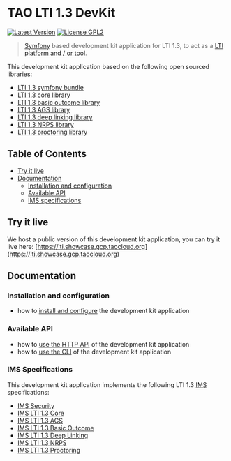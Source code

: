 # TAO LTI 1.3 DevKit

[![Latest Version](https://img.shields.io/github/tag/oat-sa/demo-lti1p3.svg?style=flat&label=release)](https://github.com/oat-sa/demo-lti1p3/tags)
[![License GPL2](http://img.shields.io/badge/licence-GPL%202.0-blue.svg)](http://www.gnu.org/licenses/gpl-2.0.html)

> [Symfony](https://symfony.com/) based development kit application for LTI 1.3, to act as a [LTI platform and / or tool](http://www.imsglobal.org/spec/lti/v1p3/#platforms-and-tools-0).

This development kit application based on the following open sourced libraries:
- [LTI 1.3 symfony bundle](https://github.com/oat-sa/bundle-lti1p3)
- [LTI 1.3 core library](https://github.com/oat-sa/lib-lti1p3-core)
- [LTI 1.3 basic outcome library](https://github.com/oat-sa/lib-lti1p3-basic-outcome)
- [LTI 1.3 AGS library](https://github.com/oat-sa/lib-lti1p3-ags)
- [LTI 1.3 deep linking library](https://github.com/oat-sa/lib-lti1p3-deep-linking)
- [LTI 1.3 NRPS library](https://github.com/oat-sa/lib-lti1p3-nrps)
- [LTI 1.3 proctoring library](https://github.com/oat-sa/lib-lti1p3-proctoring)


## Table of Contents

- [Try it live](#try-it-live)
- [Documentation](#documentation)
    - [Installation and configuration](#installation-and-configuration)
    - [Available API](#available-api)
    - [IMS specifications](#ims-specifications)

## Try it live
 
We host a public version of this development kit application, you can try it live here: [https://lti.showcase.gcp.taocloud.org](https://lti.showcase.gcp.taocloud.org)

## Documentation

### Installation and configuration

- how to [install and configure](doc/installation.md) the development kit application

### Available API

- how to [use the HTTP API](doc/api.md) of the development kit application
- how to [use the CLI](doc/cli.md) of the development kit application

### IMS Specifications

This development kit application implements the following LTI 1.3 [IMS](http://www.imsglobal.org) specifications:
- [IMS Security](https://www.imsglobal.org/spec/security/v1p0)
- [IMS LTI 1.3 Core](http://www.imsglobal.org/spec/lti/v1p3)
- [IMS LTI 1.3 AGS](https://www.imsglobal.org/spec/lti-ags/v2p0)
- [IMS LTI 1.3 Basic Outcome](https://www.imsglobal.org/spec/lti-bo/v1p1)
- [IMS LTI 1.3 Deep Linking](https://www.imsglobal.org/spec/lti-dl/v2p0)
- [IMS LTI 1.3 NRPS](https://www.imsglobal.org/spec/lti-nrps/v2p0)
- [IMS LTI 1.3 Proctoring](https://www.imsglobal.org/spec/proctoring/v1p0)
